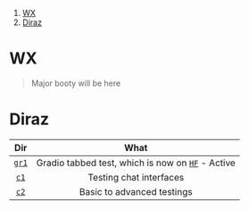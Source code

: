 1. [WX](#wx)
2. [Diraz](#diraz)

# WX

> Major booty will be here

# Diraz

|       Dir       |                                              What                                              |
| :-------------: | :--------------------------------------------------------------------------------------------: |
| [`gr1`](./gr1/) | Gradio tabbed test, which is now on [`HF`](https://huggingface.co/spaces/Wornu/grat1) - Active |
|  [`c1`](./c1/)  |                                    Testing chat interfaces                                     |
|  [`c2`](./c2/)  |                                   Basic to advanced testings                                   |
